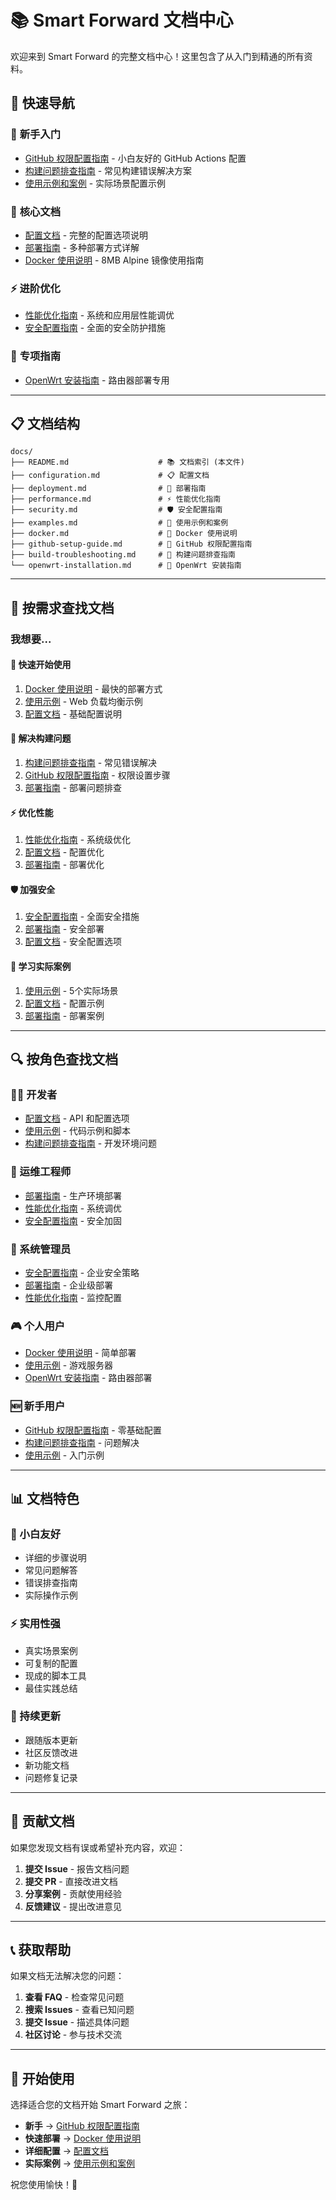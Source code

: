 # 📚 Smart Forward 文档中心

欢迎来到 Smart Forward 的完整文档中心！这里包含了从入门到精通的所有资料。

## 🎯 **快速导航**

### 🚀 **新手入门**
- [GitHub 权限配置指南](github-setup-guide.md) - 小白友好的 GitHub Actions 配置
- [构建问题排查指南](build-troubleshooting.md) - 常见构建错误解决方案
- [使用示例和案例](examples.md) - 实际场景配置示例

### 📖 **核心文档**
- [配置文档](configuration.md) - 完整的配置选项说明
- [部署指南](deployment.md) - 多种部署方式详解
- [Docker 使用说明](docker.md) - 8MB Alpine 镜像使用指南

### ⚡ **进阶优化**
- [性能优化指南](performance.md) - 系统和应用层性能调优
- [安全配置指南](security.md) - 全面的安全防护措施

### 🔧 **专项指南**
- [OpenWrt 安装指南](openwrt-installation.md) - 路由器部署专用

---

## 📋 **文档结构**

```
docs/
├── README.md                    # 📚 文档索引 (本文件)
├── configuration.md             # 📋 配置文档
├── deployment.md                # 🚀 部署指南
├── performance.md               # ⚡ 性能优化指南
├── security.md                  # 🛡️ 安全配置指南
├── examples.md                  # 📝 使用示例和案例
├── docker.md                    # 🐳 Docker 使用说明
├── github-setup-guide.md        # 🔧 GitHub 权限配置指南
├── build-troubleshooting.md     # 🚨 构建问题排查指南
└── openwrt-installation.md      # 📡 OpenWrt 安装指南
```

---

## 🎯 **按需求查找文档**

### **我想要...**

#### **🚀 快速开始使用**
1. [Docker 使用说明](docker.md) - 最快的部署方式
2. [使用示例](examples.md#场景1-web-服务负载均衡) - Web 负载均衡示例
3. [配置文档](configuration.md#基础结构) - 基础配置说明

#### **🔧 解决构建问题**
1. [构建问题排查指南](build-troubleshooting.md) - 常见错误解决
2. [GitHub 权限配置指南](github-setup-guide.md) - 权限设置步骤
3. [部署指南](deployment.md#故障排查) - 部署问题排查

#### **⚡ 优化性能**
1. [性能优化指南](performance.md) - 系统级优化
2. [配置文档](configuration.md#最佳实践) - 配置优化
3. [部署指南](deployment.md#最佳实践) - 部署优化

#### **🛡️ 加强安全**
1. [安全配置指南](security.md) - 全面安全措施
2. [部署指南](deployment.md#安全配置) - 安全部署
3. [配置文档](configuration.md#安全配置) - 安全配置选项

#### **📝 学习实际案例**
1. [使用示例](examples.md) - 5个实际场景
2. [配置文档](configuration.md#完整配置示例) - 配置示例
3. [部署指南](deployment.md) - 部署案例

---

## 🔍 **按角色查找文档**

### **👨‍💻 开发者**
- [配置文档](configuration.md) - API 和配置选项
- [使用示例](examples.md) - 代码示例和脚本
- [构建问题排查指南](build-troubleshooting.md) - 开发环境问题

### **🚀 运维工程师**
- [部署指南](deployment.md) - 生产环境部署
- [性能优化指南](performance.md) - 系统调优
- [安全配置指南](security.md) - 安全加固

### **🏢 系统管理员**
- [安全配置指南](security.md) - 企业安全策略
- [部署指南](deployment.md#kubernetes-部署) - 企业级部署
- [性能优化指南](performance.md#监控和日志) - 监控配置

### **🎮 个人用户**
- [Docker 使用说明](docker.md) - 简单部署
- [使用示例](examples.md#场景3-游戏服务器转发) - 游戏服务器
- [OpenWrt 安装指南](openwrt-installation.md) - 路由器部署

### **🆕 新手用户**
- [GitHub 权限配置指南](github-setup-guide.md) - 零基础配置
- [构建问题排查指南](build-troubleshooting.md) - 问题解决
- [使用示例](examples.md#场景1-web-服务负载均衡) - 入门示例

---

## 📊 **文档特色**

### **🎯 小白友好**
- 详细的步骤说明
- 常见问题解答
- 错误排查指南
- 实际操作示例

### **⚡ 实用性强**
- 真实场景案例
- 可复制的配置
- 现成的脚本工具
- 最佳实践总结

### **🔄 持续更新**
- 跟随版本更新
- 社区反馈改进
- 新功能文档
- 问题修复记录

---

## 🤝 **贡献文档**

如果您发现文档有误或希望补充内容，欢迎：

1. **提交 Issue** - 报告文档问题
2. **提交 PR** - 直接改进文档
3. **分享案例** - 贡献使用经验
4. **反馈建议** - 提出改进意见

---

## 📞 **获取帮助**

如果文档无法解决您的问题：

1. **查看 FAQ** - 检查常见问题
2. **搜索 Issues** - 查看已知问题
3. **提交 Issue** - 描述具体问题
4. **社区讨论** - 参与技术交流

---

## 🎉 **开始使用**

选择适合您的文档开始 Smart Forward 之旅：

- **新手** → [GitHub 权限配置指南](github-setup-guide.md)
- **快速部署** → [Docker 使用说明](docker.md)
- **详细配置** → [配置文档](configuration.md)
- **实际案例** → [使用示例和案例](examples.md)

祝您使用愉快！🚀
